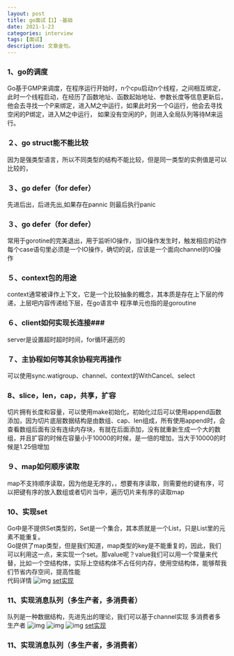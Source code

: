 ```yaml
---
layout: post 
title: go面试【1】-基础
date: 2021-1-23
categories: interview
tags: [面试]
description: 文章金句。
---
```

### 1、go的调度 ###
Go基于GMP来调度，在程序运行开始时，n个cpu启动n个线程，之间相互绑定，此时一个线程启动，在经历了函数地址、函数起始地址、参数长度等信息更新后，他会去寻找一个P来绑定，进入M之中运行，如果此时另一个G运行，他会去寻找空闲的P绑定，进入M之中运行， 如果没有空闲的P，则进入全局队列等待M来运行。
### ２、go struct能不能比较 ###
因为是强类型语言，所以不同类型的结构不能比较，但是同一类型的实例值是可以比较的，
### ３、go defer（for defer） ###
先进后出，后进先出,如果存在pannic 则最后执行panic
### ３、go defer（for defer） ###
常用于gorotine的完美退出，用于监听IO操作，当IO操作发生时，触发相应的动作每个case语句里必须是一个IO操作，确切的说，应该是一个面向channel的IO操作
### ５、context包的用途 ###
context通常被译作上下文，它是一个比较抽象的概念，其本质是存在上下层的传递，上层吧内容传递给下层，在go语言中 程序单元也指的是goroutine
### ６、client如何实现长连接###
server是设置超时超时时间，for循环遍历的
### ７、主协程如何等其余协程完再操作 ###
可以使用sync.watigroup、channel、context的WithCancel、select
### 8、slice，len，cap，共享，扩容 ###
切片拥有长度和容量，可以使用make初始化，初始化过后可以使用append函数添加，因为切片底层数据结构是由数组、cap、len组成，所有使用append时，会查看数组后面有没有连续内存块，有就在后面添加，没有就重新生成一个大的数组，并且扩容的时候在容量小于10000的时候，是一倍的增加，当大于10000的时候是1.25倍增加
### ９、map如何顺序读取 ###
map不支持顺序读取，因为他是无序的，，想要有序读取，则需要他的键有序，可以把键有序的放入数组或者切片当中，遍历切片来有序的读取map
### 10、实现set ###
Go中是不提供Set类型的，Set是一个集合，其本质就是一个List，只是List里的元素不能重复。<br>
Go提供了map类型，但是我们知道，map类型的key是不能重复的，因此，我们可以利用这一点，来实现一个set。那value呢？value我们可以用一个常量来代替，比如一个空结构体，实际上空结构体不占任何内存，使用空结构体，能够帮我们节省内存空间，提高性能<br>
代码详情
![img](https://deathlimbo.github.io/img/set/1.jpg)
[set实现](https://gitee.com/sixnine/interview/blob/master/set/set.go)
### 11、实现消息队列（多生产者，多消费者） ###
队列是一种数据结构，先进先出的理论，我们可以基于channel实现 多消费者多生产者
![img](https://deathlimbo.github.io/img/mq/1.jpg)
![img](https://deathlimbo.github.io/img/mq/2.jpg)
![img](https://deathlimbo.github.io/img/mq/3.jpg)
[set实现](https://gitee.com/sixnine/interview/blob/master/MQ/mq.go)
### 11、实现消息队列（多生产者，多消费者） ###


